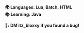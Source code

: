 **:earth_africa: Languages: Lua, Batch, HTML**  
**:books: Learning: Java**

**🐛: DM itz_bloxxy if you found a bug!**

